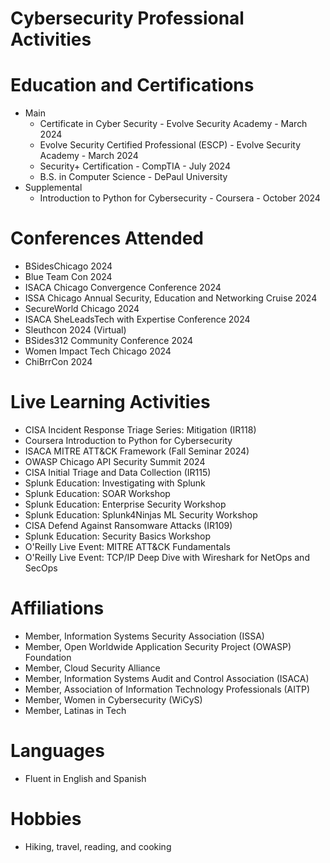 # Cybersecurity Professional Activities
# Education and Certifications
* Main
  - Certificate in Cyber Security - Evolve Security Academy - March 2024
  - Evolve Security Certified Professional (ESCP) - Evolve Security Academy - March 2024
  - Security+ Certification - CompTIA - July 2024
  - B.S. in Computer Science - DePaul University
* Supplemental
  - Introduction to Python for Cybersecurity - Coursera - October 2024 
# Conferences Attended
- BSidesChicago 2024
- Blue Team Con 2024
- ISACA Chicago Convergence Conference 2024
- ISSA Chicago Annual Security, Education and Networking Cruise 2024
- SecureWorld Chicago 2024
- ISACA SheLeadsTech with Expertise Conference 2024
- Sleuthcon 2024 (Virtual)
- BSides312 Community Conference 2024
- Women Impact Tech Chicago 2024
- ChiBrrCon 2024
# Live Learning Activities
- CISA Incident Response Triage Series: Mitigation (IR118)
- Coursera Introduction to Python for Cybersecurity
- ISACA MITRE ATT&CK Framework (Fall Seminar 2024)
- OWASP Chicago API Security Summit 2024
- CISA Initial Triage and Data Collection (IR115)
- Splunk Education: Investigating with Splunk
- Splunk Education: SOAR Workshop
- Splunk Education: Enterprise Security Workshop
- Splunk Education: Splunk4Ninjas ML Security Workshop
- CISA Defend Against Ransomware Attacks (IR109)
- Splunk Education: Security Basics Workshop
- O'Reilly Live Event: MITRE ATT&CK Fundamentals
- O'Reilly Live Event: TCP/IP Deep Dive with Wireshark for NetOps and SecOps
# Affiliations
- Member, Information Systems Security Association (ISSA)
- Member, Open Worldwide Application Security Project (OWASP) Foundation
- Member, Cloud Security Alliance
- Member, Information Systems Audit and Control Association (ISACA)
- Member, Association of Information Technology Professionals (AITP)
- Member, Women in Cybersecurity (WiCyS)
- Member, Latinas in Tech 
# Languages
- Fluent in English and Spanish
# Hobbies
- Hiking, travel, reading, and cooking
